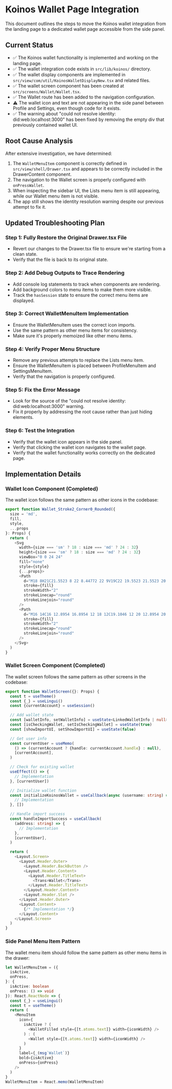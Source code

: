 # Koinos Wallet Page Integration

This document outlines the steps to move the Koinos wallet integration from the landing page to a dedicated wallet page accessible from the side panel.

## Current Status

- ✅ The Koinos wallet functionality is implemented and working on the landing page.
- ✅ The wallet integration code exists in `src/lib/koinos/` directory.
- ✅ The wallet display components are implemented in `src/view/com/util/KoinosWalletDisplayNew.tsx` and related files.
- ✅ The wallet screen component has been created at `src/screens/Wallet/Wallet.tsx`.
- ✅ The Wallet route has been added to the navigation configuration.
- ⚠️ The wallet icon and text are not appearing in the side panel between Profile and Settings, even though code for it exists.
- ✅ The warning about "could not resolve identity: did:web:localhost:3000" has been fixed by removing the empty div that previously contained wallet UI.

## Root Cause Analysis

After extensive investigation, we have determined:

1. The `WalletMenuItem` component is correctly defined in `src/view/shell/Drawer.tsx` and appears to be correctly included in the DrawerContent component.
2. The navigation to the Wallet screen is properly configured with `onPressWallet`.
3. When inspecting the sidebar UI, the Lists menu item is still appearing, while our Wallet menu item is not visible.
4. The app still shows the identity resolution warning despite our previous attempt to fix it.

## Updated Troubleshooting Plan

### Step 1: Fully Restore the Original Drawer.tsx File
- Revert our changes to the Drawer.tsx file to ensure we're starting from a clean state.
- Verify that the file is back to its original state.

### Step 2: Add Debug Outputs to Trace Rendering
- Add console log statements to track when components are rendering.
- Add background colors to menu items to make them more visible.
- Track the `hasSession` state to ensure the correct menu items are displayed.

### Step 3: Correct WalletMenuItem Implementation
- Ensure the WalletMenuItem uses the correct icon imports.
- Use the same pattern as other menu items for consistency.
- Make sure it's properly memoized like other menu items.

### Step 4: Verify Proper Menu Structure
- Remove any previous attempts to replace the Lists menu item.
- Ensure the WalletMenuItem is placed between ProfileMenuItem and SettingsMenuItem.
- Verify that the navigation is properly configured.

### Step 5: Fix the Error Message
- Look for the source of the "could not resolve identity: did:web:localhost:3000" warning.
- Fix it properly by addressing the root cause rather than just hiding elements.

### Step 6: Test the Integration
- Verify that the wallet icon appears in the side panel.
- Verify that clicking the wallet icon navigates to the wallet page.
- Verify that the wallet functionality works correctly on the dedicated page.

## Implementation Details

### Wallet Icon Component (Completed)

The wallet icon follows the same pattern as other icons in the codebase:
```typescript
export function Wallet_Stroke2_Corner0_Rounded({
  size = 'md',
  fill,
  style,
  ...props
}: Props) {
  return (
    <Svg
      width={size === 'sm' ? 18 : size === 'md' ? 24 : 32}
      height={size === 'sm' ? 18 : size === 'md' ? 24 : 32}
      viewBox="0 0 24 24"
      fill="none"
      style={style}
      {...props}>
      <Path
        d="M18 8H21C21.5523 8 22 8.44772 22 9V19C22 19.5523 21.5523 20 21 20H3C2.44772 20 2 19.5523 2 19V5C2 4.44772 2.44772 4 3 4H18C18.5523 4 19 4.44772 19 5V7C19 7.55228 18.5523 8 18 8Z"
        stroke={fill}
        strokeWidth="2"
        strokeLinecap="round"
        strokeLinejoin="round"
      />
      <Path
        d="M16 14C16 12.8954 16.8954 12 18 12C19.1046 12 20 12.8954 20 14C20 15.1046 19.1046 16 18 16C16.8954 16 16 15.1046 16 14Z"
        stroke={fill}
        strokeWidth="2"
        strokeLinecap="round"
        strokeLinejoin="round"
      />
    </Svg>
  )
}
```

### Wallet Screen Component (Completed)

The wallet screen follows the same pattern as other screens in the codebase:
```typescript
export function WalletScreen({}: Props) {
  const t = useTheme()
  const {_} = useLingui()
  const {currentAccount} = useSession()

  // Add wallet state
  const [walletInfo, setWalletInfo] = useState<LinkedWalletInfo | null>(null)
  const [isCheckingWallet, setIsCheckingWallet] = useState(true)
  const [showImportUI, setShowImportUI] = useState(false)

  // Get user info
  const currentUser = useMemo(
    () => (currentAccount ? {handle: currentAccount.handle} : null),
    [currentAccount],
  )

  // Check for existing wallet
  useEffect(() => {
    // Implementation
  }, [currentUser])

  // Initialize wallet function
  const initializeKoinosWallet = useCallback(async (username: string) => {
    // Implementation
  }, [])

  // Handle import success
  const handleImportSuccess = useCallback(
    (address: string) => {
      // Implementation
    },
    [currentUser],
  )

  return (
    <Layout.Screen>
      <Layout.Header.Outer>
        <Layout.Header.BackButton />
        <Layout.Header.Content>
          <Layout.Header.TitleText>
            <Trans>Wallet</Trans>
          </Layout.Header.TitleText>
        </Layout.Header.Content>
        <Layout.Header.Slot />
      </Layout.Header.Outer>
      <Layout.Content>
        {/* Implementation */}
      </Layout.Content>
    </Layout.Screen>
  )
}
```

### Side Panel Menu Item Pattern

The wallet menu item should follow the same pattern as other menu items in the drawer:
```typescript
let WalletMenuItem = ({
  isActive,
  onPress,
}: {
  isActive: boolean
  onPress: () => void
}): React.ReactNode => {
  const {_} = useLingui()
  const t = useTheme()
  return (
    <MenuItem
      icon={
        isActive ? (
          <WalletFilled style={[t.atoms.text]} width={iconWidth} />
        ) : (
          <Wallet style={[t.atoms.text]} width={iconWidth} />
        )
      }
      label={_(msg`Wallet`)}
      bold={isActive}
      onPress={onPress}
    />
  )
}
WalletMenuItem = React.memo(WalletMenuItem)
``` 
